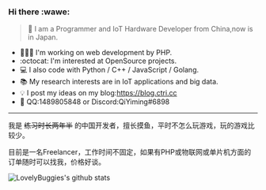 ### Hi there :wawe:
> :boy: I am a Programmer and IoT Hardware Developer from China,now is in Japan.

- 👨🏻‍💻 I'm working on web development by PHP.
- :octocat: I'm interested at OpenSource projects.
- :computer: I also code with Python / C++ / JavaScript / Golang.
- :books: My research interests are in IoT applications and big data.
- :bulb: I post my ideas on my blog:<a href="https://blog.ctri.cc/">https://blog.ctri.cc</a>
- :speech_balloon: QQ:1489805848 or Discord:QiYiming#6898

---

我是 <s>练习时长两年半</s> 的中国开发者，擅长摸鱼，平时不怎么玩游戏，玩的游戏比较少。

目前是一名Freelancer，工作时间不固定，如果有PHP或物联网或单片机方面的订单随时可以找我，价格好谈。

![LovelyBuggies's github stats](https://github-readme-stats.vercel.app/api?username=CodereInc&show_icons=true&hide_border=true)
